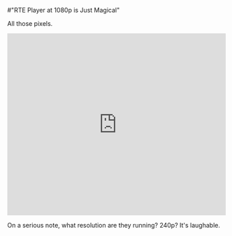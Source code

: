 #"RTE Player at 1080p is Just Magical"


 All those pixels.<p /><div><iframe src="http://www.youtube.com/embed/F7khL9Ms4ow?wmode=transparent" allowfullscreen frameborder="0" height="417" width="500"></iframe></div><p /><div>On a serious note, what resolution are they running? 240p? It&#39;s laughable.</div>
 